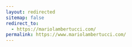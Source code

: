 ```yaml
---
layout: redirected
sitemap: false
redirect_to:
  - https://mariolambertucci.com/
permalink: https://www.mariolambertucci.com/
---
```

